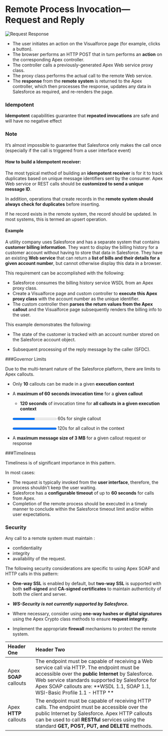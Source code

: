 # Remote Process Invocation—Request and Reply

![Request Response](https://developer.salesforce.com/docs/resources/img/en-us/204.0?doc_id=dev_guides%2Fintegration_patterns%2Fimages%2Fremote_process_invocation_state.png&folder=integration_patterns_and_practices)


- The user initiates an action on the Visualforce page (for example, clicks a button).
- The browser performs an HTTP POST that in turn performs an **action** on the corresponding Apex controller.
- The controller calls a previously-generated Apex Web service proxy class.
- The proxy class performs the actual call to the remote Web service.
- The **response** from the **remote system** is returned to the Apex controller, which then processes the response, updates any data in Salesforce as required, and re-renders the page.


### Idempotent

**Idempotent** capabilities guarantee that **repeated invocations** are safe and will have no negative effect

### Note

It’s almost impossible to guarantee that Salesforce only makes the call once (especially if the call is triggered from a user interface event)


#### How to build a Idempotent receiver:
The most typical method of building an **idempotent receiver** is for it to track duplicates based on unique message identifiers sent by the consumer. Apex Web service or REST calls should be **customized to send a unique message ID**.

In addition, operations that create records in the **remote system should always check for duplicates** before inserting.

If he record exists in the remote system, the record should be updated. In most systems, this is termed an upsert operation.


#### Example
A utility company uses Salesforce and has a separate system that contains **customer billing information**. They want to display the billing history for a customer account without having to store that data in Salesforce. They have an existing **Web service** that can return a **list of bills and their details for a given account number**, but cannot otherwise display this data in a browser.

This requirement can be accomplished with the following:
  - Salesforce consumes the billing history service WSDL from an Apex proxy class.
  - Create a Visualforce page and custom controller to **execute this Apex proxy class** with the account number as the unique identifier.
  - The custom controller then **parses the return values from the Apex callout** and the Visualforce page  subsequently renders the billing info to the user.

This example demonstrates the following:

- The state of the customer is tracked with an account number stored on the Salesforce account object.

- Subsequent processing of the reply message by the caller (SFDC).



###Governor Limits

Due to the multi-tenant nature of the Salesforce platform, there are limits to Apex callouts.
- Only **10** callouts can be made in a given **execution context**
- A **maximum of 60 seconds invocation time** for a **given callout**

    -  **120 seconds** of invocation time for **all callouts in a given execution context**

  <progress value="60" max="120">Single callout</progress>  60s for single callout

  <progress value="120" max="120">Single callout</progress> 120s for all callout in the context

- A **maximum message size of 3 MB** for a given callout request or response


###Timeliness

Timeliness is of significant importance in this pattern.

 In most cases:
 - The request is typically invoked from the **user interface**, therefore, the process shouldn't keep the user waiting.
 - Salesforce has a **configurable timeout** of up to **60 seconds** for calls from Apex.
 - Completion of the remote process should be executed in a timely manner to conclude within the Salesforce timeout limit and/or within user expectations.


### Security



Any call to a remote system must maintain :
  - confidentiality
  -  integrity
  - availability
  of the request.

  The following security considerations are specific to using Apex SOAP and HTTP calls in this pattern:

  - **One-way SSL** is enabled by default, but **two-way SSL** is supported with both **self-signed** and **CA-signed certificates** to maintain authenticity of both the client and server.

  - ***WS-Security is not currently supported by Salesforce.***

  - Where necessary, consider using **one-way hashes or digital signatures** using the Apex Crypto class methods to ensure **request integrity**.

  - Implement the appropriate **firewall** mechanisms to protect the remote system.




| Header One     | Header Two     |
| :------------- | :------------- |
| Apex **SOAP** callouts      | The endpoint must be capable of receiving a Web service call via HTTP. The endpoint must be accessible over the **public Internet** by Salesforce. Web service standards supported by Salesforce for Apex SOAP callouts are: **WSDL 1.1,  SOAP 1.1,  WSI-Basic Profile 1.1 - HTTP **     |
|Apex **HTTP** callouts|The endpoint must be capable of receiving HTTP calls. The endpoint must be accessible over the public Internet by Salesforce. Apex HTTP callouts can be used to call **RESTful** services using the standard **GET, POST, PUT, and DELETE** methods.|
